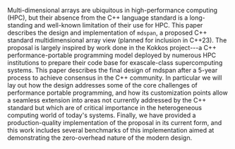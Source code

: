
Multi-dimensional arrays are ubiquitous in high-performance computing (HPC), but their absence from the C++ language standard is a long-standing and well-known limitation of their use for HPC.
This paper describes the design and implementation of `mdspan`, a proposed C++ standard multidimensional array view (planned for inclusion in C++23).
The proposal is largely inspired by work done in the Kokkos project---a C++ performance-portable programming model deployed by numerous HPC institutions to prepare their code base for exascale-class supercomputing systems.
This paper describes the final design of mdspan after a 5-year process to achieve consensus in the C++ community.
In particular we will lay out how the design addresses some of the core challenges of performance portable programming, and how its customization points allow a seamless extension into areas not currently addressed by the C++ standard but which are of critical importance in the heterogeneous computing world of today's systems.
Finally, we have provided a production-quality implementation of the proposal in its current form, and this work includes several benchmarks of this implementation aimed at demonstrating the zero-overhead nature of the modern design.

